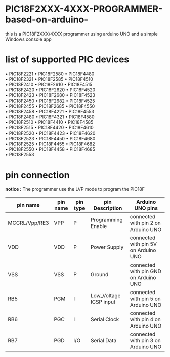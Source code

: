 # PIC18F2XXX-4XXX-PROGRAMMER-based-on-arduino-
this is a PIC18F2XXX/4XXX  programmer using arduino UNO and a simple Windows console app

# list of supported PIC devices 

• PIC18F2221    • PIC18F2580    • PIC18F4480  
• PIC18F2321    • PIC18F2585    • PIC18F4510  
• PIC18F2410    • PIC18F2610    • PIC18F4515  
• PIC18F2420    • PIC18F2620    • PIC18F4520  
• PIC18F2423    • PIC18F2680    • PIC18F4523  
• PIC18F2450    • PIC18F2682    • PIC18F4525  
• PIC18F2455    • PIC18F2685    • PIC18F4550  
• PIC18F2458    • PIC18F4221    • PIC18F4553  
• PIC18F2480    • PIC18F4321    • PIC18F4580  
• PIC18F2510    • PIC18F4410    • PIC18F4585  
• PIC18F2515    • PIC18F4420    • PIC18F4610  
• PIC18F2520    • PIC18F4423    • PIC18F4620   
• PIC18F2523    • PIC18F4450    • PIC18F4680  
• PIC18F2525    • PIC18F4455    • PIC18F4682  
• PIC18F2550    • PIC18F4458    • PIC18F4685  
• PIC18F2553  

# pin connection 

**notice :** The programmer use the LVP mode to program the PIC18F
                                        


|    pin name   | pin name  | pin type |  pin Description       |            Arduino UNO pins           |
|---------------|-----------|----------|------------------------|---------------------------------------|
| MCCRL/Vpp/RE3 |   VPP     |     P    | Programming Enable     | connected with pin 2 on Arduino UNO   |
|      VDD      |   VDD     |     P    | Power Supply           | connected with pin 5V on Arduino UNO  |
|      VSS      |   VSS     |     P    | Ground                 | connected with pin GND on Arduino UNO |
|      RB5      |   PGM     |     I    | Low_Voltage ICSP input | connected with pin 5 on Arduino UNO   |
|      RB6      |   PGC     |     I    | Serial Clock           | connected with pin 4 on Arduino UNO   |
|      RB7      |   PGD     |    I/O   | Serial Data            | connected with pin 3 on Arduino UNO   |






